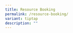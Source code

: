 ```yaml
---
title: Resource Booking
permalink: /resource-booking/
variant: tiptap
description: ""
---
```

<p></p>